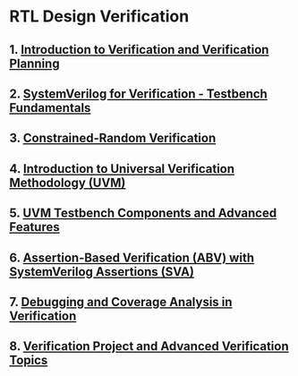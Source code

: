 # RTL Design Verification
## 1. [Introduction to Verification and Verification Planning](RTL_Design_Verification/chapter_00001.md)
## 2. [SystemVerilog for Verification - Testbench Fundamentals](RTL_Design_Verification/chapter_00002.md)
## 3. [Constrained-Random Verification](RTL_Design_Verification/chapter_00003.md)
## 4. [Introduction to Universal Verification Methodology (UVM)](RTL_Design_Verification/chapter_00004.md)
## 5. [UVM Testbench Components and Advanced Features](RTL_Design_Verification/chapter_00005.md)
## 6. [Assertion-Based Verification (ABV) with SystemVerilog Assertions (SVA)](RTL_Design_Verification/chapter_00006.md)
## 7. [Debugging and Coverage Analysis in Verification](RTL_Design_Verification/chapter_00007.md)
## 8. [Verification Project and Advanced Verification Topics](RTL_Design_Verification/chapter_00008.md)
